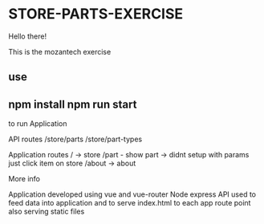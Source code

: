 # STORE-PARTS-EXERCISE

Hello there!

This is the mozantech exercise

use
-----------------
npm install
npm run start
-----------------
to run Application

API routes
/store/parts
/store/part-types

Application routes
/ -> store
/part - show part -> didnt setup with params just click item on store
/about -> about

More info

Application developed using vue and vue-router
Node express API used to feed data into application and to serve index.html to each app route point also serving static files

